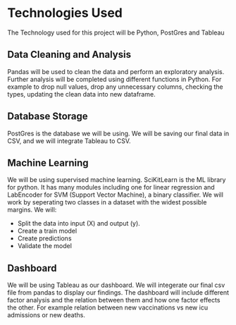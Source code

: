 # Technologies Used
The Technology used for this project will be Python, PostGres and Tableau

## Data Cleaning and Analysis
Pandas will be used to clean the data and perform an exploratory analysis. Further analysis will be completed using different functions in Python.
For example to drop null values, drop any unnecessary columns, checking the types, updating the clean data into new dataframe. 

## Database Storage
PostGres is the database we will be using. We will be saving our final data in CSV, and we will integrate Tableau to CSV.

## Machine Learning
We will be using supervised machine learning.
SciKitLearn is the ML library for python. It has many modules including one for linear regression and LabEncoder for SVM (Support Vector Machine), a binary classifier.
We will work by seperating two classes in a dataset with the widest possible margins. We will:
* Split the data into input (X) and output (y).
* Create a train model
* Create predictions
* Validate the model

## Dashboard
We will be using Tableau as our dashboard. We will integerate our final csv file from pandas to display our findings. The dashboard will include different factor
analysis and the relation between them and how one factor effects the other. For example relation between new vaccinations vs new icu admissions or new deaths.

